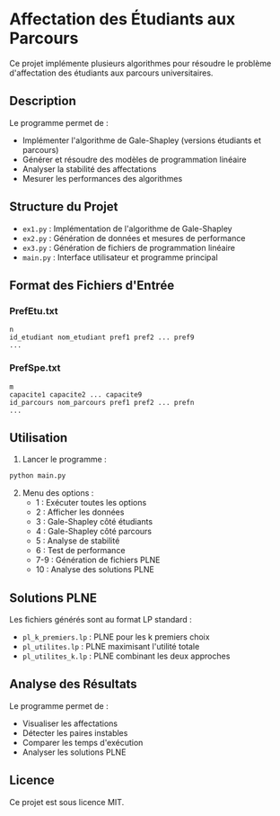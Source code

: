 # Affectation des Étudiants aux Parcours

Ce projet implémente plusieurs algorithmes pour résoudre le problème d'affectation des étudiants aux parcours universitaires.

## Description

Le programme permet de :
- Implémenter l'algorithme de Gale-Shapley (versions étudiants et parcours)
- Générer et résoudre des modèles de programmation linéaire
- Analyser la stabilité des affectations
- Mesurer les performances des algorithmes

## Structure du Projet

- `ex1.py` : Implémentation de l'algorithme de Gale-Shapley
- `ex2.py` : Génération de données et mesures de performance
- `ex3.py` : Génération de fichiers de programmation linéaire
- `main.py` : Interface utilisateur et programme principal

## Format des Fichiers d'Entrée

### PrefEtu.txt
```
n
id_etudiant nom_etudiant pref1 pref2 ... pref9
...
```

### PrefSpe.txt
```
m
capacite1 capacite2 ... capacite9
id_parcours nom_parcours pref1 pref2 ... prefn
...
```

## Utilisation

1. Lancer le programme :
```bash
python main.py
```

2. Menu des options :
   - 1 : Exécuter toutes les options
   - 2 : Afficher les données
   - 3 : Gale-Shapley côté étudiants
   - 4 : Gale-Shapley côté parcours
   - 5 : Analyse de stabilité
   - 6 : Test de performance
   - 7-9 : Génération de fichiers PLNE
   - 10 : Analyse des solutions PLNE

## Solutions PLNE

Les fichiers générés sont au format LP standard :
- `pl_k_premiers.lp` : PLNE pour les k premiers choix
- `pl_utilites.lp` : PLNE maximisant l'utilité totale
- `pl_utilites_k.lp` : PLNE combinant les deux approches

## Analyse des Résultats

Le programme permet de :
- Visualiser les affectations
- Détecter les paires instables
- Comparer les temps d'exécution
- Analyser les solutions PLNE

## Licence

Ce projet est sous licence MIT.
